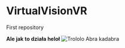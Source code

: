 # VirtualVisionVR
First repository

<b>Ale jak to działa heloł</b>
<img src="https://i.ytimg.com/vi/U4JPhUr_d7g/maxresdefault.jpg" alt="Trololo" />
Abra kadabra
